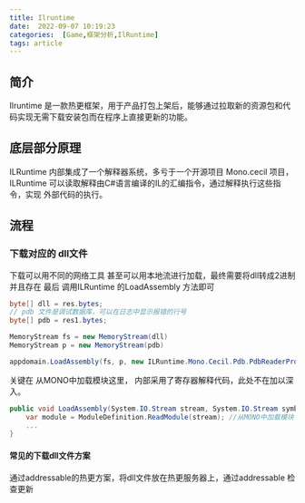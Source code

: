 ```yaml
---
title: Ilruntime
date:  2022-09-07 10:19:23
categories:  [Game,框架分析,IlRuntime]
tags: article
---
```


## 简介
Ilruntime 是一款热更框架，用于产品打包上架后，能够通过拉取新的资源包和代码实现无需下载安装包而在程序上直接更新的功能。

## 底层部分原理
ILRuntime 内部集成了一个解释器系统，多亏于一个开源项目 Mono.cecil 项目，ILRuntime 可以读取解释由C#语言编译的IL的汇编指令，通过解释执行这些指令，实现 外部代码的执行。


## 流程
### 下载对应的 dll文件
下载可以用不同的网络工具 甚至可以用本地流进行加载，最终需要将dll转成2进制并且存在
最后 调用ILRuntime 的LoadAssembly 方法即可
``` c#
byte[] dll = res.bytes;
// pdb 文件是调试数据库，可以在日志中显示报错的行号
byte[] pdb = res1.bytes;

MemoryStream fs = new MemoryStream(dll)
MemoryStream p = new MemoryStream(pdb)

appdomain.LoadAssembly(fs, p, new ILRuntime.Mono.Cecil.Pdb.PdbReaderProvider());

```
关键在 从MONO中加载模块这里， 内部采用了寄存器解释代码，此处不在加以深入。
```c#
public void LoadAssembly(System.IO.Stream stream, System.IO.Stream symbol, ISymbolReaderProvider symbolReader){
	var module = ModuleDefinition.ReadModule(stream); //从MONO中加载模块
	...
}
```
#### 常见的下载dll文件方案
通过addressable的热更方案，将dll文件放在热更服务器上，通过addressable 检查更新